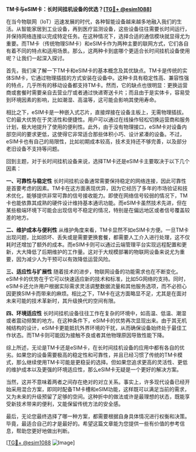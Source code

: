 **TM卡与eSIM卡：长时间挂机设备的优选？[[TG💪+ @esim1088](https://t.me/s/esim1088)]**

在当今物联网（IoT）迅速发展的时代，各种智能设备越来越多地融入我们的生活。从智能家居到工业设备，再到医疗监测设备，这些设备往往需要长时间运行，并保持网络连接以完成特定任务。在这种情况下，选择合适的通信模块就显得尤为重要。而TM卡（传统物理SIM卡）和eSIM卡作为两种主要的联网方式，它们各自有着不同的特点和适用场景。那么，这两种卡到底哪个更适合长时间挂机设备使用呢？让我们一起深入探讨。

首先，我们来了解一下TM卡和eSIM卡的基本概念及其优缺点。TM卡是传统的实体SIM卡，它通过物理插拔的方式安装在设备中。这种卡具有稳定性高、兼容性强的特点，几乎所有的移动设备都支持TM卡。然而，它的缺点也很明显：更换运营商或套餐时需要亲自去营业厅或者通过快递寄送卡片；而且由于是实体卡，容易受到环境因素的影响，比如潮湿、高温等，这可能会影响其使用寿命。

相比之下，eSIM卡是一种嵌入式芯片，直接焊接在设备主板上，无需物理插拔。它的最大优势在于灵活性和便捷性。用户可以通过在线操作轻松切换运营商和服务计划，极大地提升了使用的便利性。此外，由于没有物理接口，eSIM卡对设备内部空间的要求更低，这使得它非常适合那些体积小巧、设计紧凑的设备。不过，eSIM卡也有自己的局限性，比如初期成本较高，技术支持还不够完善，以及部分老旧设备不支持等问题。

回到主题，对于长时间挂机设备来说，选择TM卡还是eSIM卡主要取决于以下几个因素：

**一、可靠性与稳定性**
长时间挂机设备通常需要保持稳定的网络连接，因此可靠性是首要考虑的因素。TM卡在这方面表现优异，因为它经历了多年的市场验证和技术优化，能够提供非常可靠的信号接收能力。即使在网络信号较弱的情况下，TM卡也能依靠其成熟的硬件设计维持基本通讯功能。而eSIM卡虽然技术先进，但在某些极端环境下可能会出现信号不稳定的情况，特别是在偏远地区或者信号覆盖较差的地方。

**二、维护成本与便利性**
从维护角度来看，TM卡显然不如eSIM卡方便。一旦TM卡出现问题，比如损坏、丢失或是需要更换套餐，都需要人工介入进行处理，这不仅耗时还增加了额外的成本。而eSIM卡则可以通过云端管理平台实现远程配置和更新，大大降低了后期维护的工作量。这对于大规模部署的物联网设备来说尤为重要，因为减少人为干预可以有效降低运营风险。

**三、适应性与扩展性**
随着技术的进步，物联网设备的功能需求也在不断变化。eSIM卡的优势在于它可以快速适应新的技术和标准，比如5G网络的支持。同时，eSIM卡还允许用户根据实际需求灵活调整数据流量和其他服务选项，而不必担心因更换SIM卡而带来的麻烦。相比之下，TM卡在这方面略显不足，尤其是在面对未来可能的技术革新时，其升级换代的空间有限。

**四、环境适应性**
长时间挂机设备往往工作在复杂的环境中，如高温、低温、潮湿或者震动频繁的地方。在这种条件下，eSIM卡的优势再次显现出来。由于其无机械结构的设计，eSIM卡更能抵抗外界环境的干扰，从而确保设备始终处于最佳工作状态。而TM卡则可能因为接触不良或者其他物理原因导致性能下降。

综上所述，无论是TM卡还是eSIM卡，在长时间挂机设备的应用中都有各自的优劣。如果您的设备需要极高的稳定性和可靠性，并且已经习惯了传统的TM卡模式，那么继续使用TM卡可能是更稳妥的选择。但如果您追求更高的灵活性、更低的维护成本以及更强的环境适应性，那么eSIM卡无疑是一个更好的解决方案。

当然，这并不意味着两者之间存在绝对的对立关系。事实上，许多现代设备已经开始采用混合方案，即同时配备TM卡槽和eSIM功能，这样既可以满足当前的需求，又为未来的升级预留了足够的空间。这种折中的做法或许是最理想的状态，既能享受新技术带来的便利，又能保留传统方法的安全感。

最后，无论您最终选择了哪一种方案，都需要根据自身具体情况进行权衡和决策。毕竟，最适合自己的才是最好的。希望这篇文章能为您提供一些有价值的参考信息，帮助您更好地做出判断。

[[TG💪+ @esim1088](https://t.me/s/esim1088) ![Image](https://i.postimg.cc/4NQfJmqS/Snipaste-2025-05-13-00-14-12.png)]